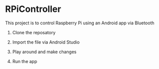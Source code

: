 # RPiController
This project is to control Raspberry Pi using an Android app via Bluetooth

1) Clone the reposatory

2) Import the file via Android Studio

3) Play around and make changes

4) Run the app
